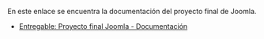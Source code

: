 En este enlace se encuentra la documentación del proyecto final de Joomla.
* [Entregable: Proyecto final Joomla - Documentación](https://docs.google.com/document/d/1o5dkWg5wiBlix5EzhSdN3B8NJHx2xJEltOGHS7kqAlg/edit?usp=sharing)

